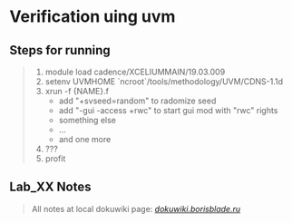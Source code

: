 # Verification uing uvm

## Steps for running

> 1. module load cadence/XCELIUMMAIN/19.03.009
> 2. setenv UVMHOME \`ncroot`/tools/methodology/UVM/CDNS-1.1d
> 3. xrun -f {NAME}.f
>     - add "+svseed=random" to radomize seed
>     - add "-gui -access +rwc" to start gui mod with "rwc" rights
>     - something else
>     - ...
>     - and one more
> 4. ???
> 5. profit

## Lab_XX Notes

>All notes at local dokuwiki page:
*[dokuwiki.borisblade.ru](https://dokuwiki.borisblade.ru/doku.php?id=grp163:cadence_verification_using_uvm)*
